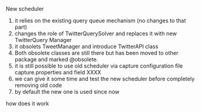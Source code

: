 
New scheduler


1. it relies on the existing query queue mechanism (no changes to that part)
2. changes the role of TwitterQuerySolver and replaces it with new TwitterQuery Manager
3. it obsolets TweetManager and introduce TwitterAPI class
4. Both obsolete classes are still there but has been moved to other package and marked @obsolete. 
5. it is still possible to use old scheduler via capture configuration file capture.properties and field XXXX
6. we can give it some time and test the new scheduler before completely removing old code
7. by default the new one is used since now

how does it work


